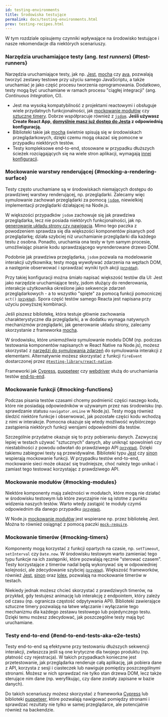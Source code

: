 ```yaml
---
id: testing-environments
title: Środowiska testujące
permalink: docs/testing-environments.html
prev: testing-recipes.html
---
```


<!-- Ten dokument został napisany dla osób zaznajomionych z JavaScriptem, którzy także prawdopodobnie pisali już w nim testy. Służy on za punkt odniesienia w kwestii różnic między środowiskami testującymi komponenty reactowe i tego, jak poszczególne różnice wpływają na tworzone testy. W rozdziale tym faworyzujemy komponenty webowe renderowane przez react-dom, ale dodajemy też informacje dotyczące innych silników renderujących. -->

W tym rozdziale opisujemy czynniki wpływające na środowisko testujące i nasze rekomendacje dla niektórych scenariuszy.

### Narzędzia uruchamiające testy (ang. *test runners*) {#test-runners}

Narzędzia uruchamiające testy, jak np. [Jest](https://jestjs.io/), [mocha](https://mochajs.org/) czy [ava](https://github.com/avajs/ava), pozwalają tworzyć zestawy testowe przy użyciu samego JavaScriptu, a także uruchamiać je jako część procesu tworzenia oprogramowania. Dodatkowo, testy mogą być uruchamiane w ramach procesu "ciągłej integracji" (ang. *Continuous Integration*, CI).

- Jest ma wysoką kompatybilność z projektami reactowymi i obsługuje wiele przydatnych funkcjonalności, jak [mockowanie modułów](#mocking-modules) czy [sztuczne timery](#mocking-timers). Dobrze współpracuje również z [`jsdom`](#mocking-a-rendering-surface). **Jeśli używasz Create React App, [domyślnie masz już dostęp do Jesta](https://facebook.github.io/create-react-app/docs/running-tests) z odpowiednią konfiguracją.**
- Biblioteki takie jak [mocha](https://mochajs.org/#running-mocha-in-the-browser) świetnie spisują się w środowiskach przeglądarkowych, dzięki czemu mogą okazać się pomocne w przypadku niektórych testów.
- Testy kompleksowe end-to-end, stosowane w przypadku dłuższych ścieżek rozciągających się na wiele stron aplikacji, wymagają [innej konfiguracji](#end-to-end-tests-aka-e2e-tests).

### Mockowanie warstwy renderującej {#mocking-a-rendering-surface}

Testy często uruchamiane są w środowiskach niemających dostępu do prawdziwej warstwy renderującej, np. przeglądarki. Zalecamy więc symulowanie zachowań przeglądarki za pomocą [`jsdom`](https://github.com/jsdom/jsdom), niewielkiej implementacji przeglądarki działającej na Node.js.

W większości przypadków `jsdom` zachowuje się jak prawdziwa przeglądarka, lecz nie posiada niektórych funkcjonalności, jak np. [generowanie układu strony czy nawigacja](https://github.com/jsdom/jsdom#unimplemented-parts-of-the-web-platform). Mimo tego paczka z powodzeniem sprawdza się dla większości komponentów pisanych pod przeglądarkę; działa szybciej niż uruchamianie przeglądarki dla każdego testu z osobna. Ponadto, uruchamia ona testy w tym samym procesie, umożliwiając pisanie kodu sprawdzającego wyrenderowane drzewo DOM.

Podobnie jak prawdziwa przeglądarka, `jsdom` pozwala na modelowanie interakcji użytkownika; testy mogą wywoływać zdarzenia na węzłach DOM, a następnie obserwować i sprawdzać wyniki tych akcji [<small>(przykład)</small>](/docs/testing-recipes.html#events).

Przy takiej konfiguracji można śmiało napisać większość testów dla UI: Jest jako narzędzie uruchamiające testy, jsdom służący do renderowania, interakcje użytkownika określone jako sekwencje zdarzeń przeglądarkowych - a to wszystko "spięte" za pomocą funkcji pomocniczej `act()` [<small>(przykład)</small>](/docs/testing-recipes.html). Spora część testów samego Reacta jest napisana przy użyciu powyższej kombinacji.

Jeśli piszesz bibliotekę, która testuje głównie zachowania charakterystyczne dla przeglądarki, a w dodatku wymaga natywnych mechanizmów przeglądarki, jak generowanie układu strony, zalecamy skorzystanie z frameworka [mocha](https://mochajs.org/).

W środowisku, które _uniemożliwia_ symulowanie modelu DOM (np. podczas testowania komponentów napisanych w React Native na Node.js), możesz skorzystać z [narzędzi do symulowania zdarzeń](/docs/test-utils.html#simulate) do symulowania interakcji z elementami. Alternatywnie możesz skorzystać z funkcji `fireEvent` dostarczonej przez [`@testing-library/react-native`](https://testing-library.com/docs/react-native-testing-library/intro).

Frameworki jak [Cypress](https://www.cypress.io/), [puppeteer](https://github.com/GoogleChrome/puppeteer) czy [webdriver](https://www.seleniumhq.org/projects/webdriver/) służą do uruchamiania testów [end-to-end](#end-to-end-tests-aka-e2e-tests).

### Mockowanie funkcji {#mocking-functions}

Podczas pisania testów czasami chcemy podmienić części naszego kodu, które nie posiadają odpowiedników w używanym przez nas środowisku (np. sprawdzanie statusu `navigator.onLine` w Node.js). Testy mogą również śledzić niektóre funkcje i obserwować, jak pozostałe części kodu wchodzą z nimi w interakcje. Pomocna okazuje się wtedy możliwość wybiórczego zastąpienia niektórych funkcji wersjami odpowiednimi dla testów.

Szczególnie przydatne okazuje się to przy pobieraniu danych. Zazwyczaj lepiej w testach używać "sztucznych" danych, aby uniknąć spowolnień czy niestabilności z powodu odwołań do prawdziwego API [<small>(przykład)</small>](/docs/testing-recipes.html#data-fetching). Dzięki takiemu zabiegowi testy są przewidywalne. Biblioteki typu [Jest](https://jestjs.io/) czy [sinon](https://sinonjs.org/) wspierają mockowanie funkcji. W przypadku testów end-to-end, mockowanie sieci może okazać się trudniejsze, choć należy tego unikać i zamiast tego testować korzystając z prawdziwego API.

### Mockowanie modułów {#mocking-modules}

Niektóre komponenty mają zależności w modułach, które mogą nie działać w środowisku testowym lub które zwyczajnie nie są istotne z punktu widzenia naszych testów. Warto wtedy zastąpić te moduły czymś odpowiednim dla danego przypadku [<small>(przykład)</small>](/docs/testing-recipes.html#mocking-modules).

W Node.js [mockowanie modułów](https://jestjs.io/docs/en/manual-mocks) jest wspierane np. przez bibliotekę Jest. Można to również osiągnąć z pomocą paczki [`mock-require`](https://www.npmjs.com/package/mock-require).

### Mockowanie timerów {#mocking-timers}

Komponenty mogą korzystać z funkcji opartych na czasie, np. `setTimeout`, `setInterval` czy `Date.now`. W środowisku testowym warto zamieniać tego typu funkcje na ich zastępniki, które pozwalają ręcznie "sterować czasem". Testy korzystające z timerów nadal będą wykonywać się w odpowiedniej kolejności, ale zdecydowanie szybciej [<small>(przykład)</small>](/docs/testing-recipes.html#timers). Większość frameworków, również [Jest](https://jestjs.io/docs/en/timer-mocks), [sinon](https://sinonjs.org/releases/v7.3.2/fake-timers/) oraz [lolex](https://github.com/sinonjs/lolex), pozwalają na mockowanie timerów w testach.

Niekiedy jednak możesz chcieć skorzystać z prawdziwych timerów, na przykład, gdy testujesz animację lub interakcję z endpointem, który zależy od czasu (np. ogranicza częstość odpytywania API). Biblioteki zawierające sztuczne timery pozwalają na łatwe włączanie i wyłączanie tego mechanizmu dla każdego zestawu testowego lub pojedynczego testu. Dzięki temu możesz zdecydować, jak poszczególne testy mają być uruchamiane.

### Testy end-to-end {#end-to-end-tests-aka-e2e-tests}

Testy end-to-end są efektywne przy testowaniu dłuższych sekwencji interakcji, zwłaszcza jeśli są one krytyczne dla twojego produktu (np. płatność czy rejestracja). W takich przypadkach konieczne jest przetestowanie, jak przeglądarka renderuje całą aplikację, jak pobiera dane z API, korzysta z sesji i ciasteczek lub nawiguje pomiędzy poszczególnymi stronami. Możesz w nich sprawdzać nie tylko stan drzewa DOM, lecz także sterujące nim dane (np. weryfikując, czy dane zostały zapisane w bazie danych).

Do takich scenariuszy możesz skorzystać z frameworka [Cypress](https://www.cypress.io/) lub biblioteki [puppeteer](https://github.com/GoogleChrome/puppeteer), które pozwalają nawigować pomiędzy stronami i sprawdzać rezultaty nie tylko w samej przeglądarce, ale potencjalnie również na backendzie.
